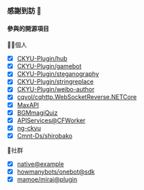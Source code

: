### 感謝到訪 🌱

#### 參與的開源項目

👨‍💼個人

- [x] [CKYU-Plugin/hub](https://github.com/CKYU-Plugin/hub)
- [x] [CKYU-Plugin/gamebot](https://github.com/CKYU-Plugin/gamebot)
- [x] [CKYU-Plugin/steganography](https://github.com/CKYU-Plugin/steganography)
- [x] [CKYU-Plugin/stringreplace](https://github.com/CKYU-Plugin/stringreplace)
- [x] [CKYU-Plugin/weibo-author](https://github.com/CKYU-Plugin/weibo-author)
- [x] [cqvol/cqhttp.WebSocketReverse.NETCore](https://github.com/cqvol/cqhttp.WebSocketReverse.NETCore)
- [x] [MaxAPI](https://github.com/torokoe/MaxAPI)
- [x] [BGMmagiQuiz](https://github.com/torokoe/BGMmagiQuiz)
- [x] [APIServices@CFWorker](https://github.com/torokoe/cf-apis)
- [x] [ng-ckyu](https://github.com/torokoe/ng-ckyu)
- [x] [Cmnt-Ds/shirobako](https://github.com/Cmnt-Ds/shirobako)

👯社群

- [x] [native@example](https://github.com/Jie2GG/Native.Framework)
- [x] [howmanybots/onebot@sdk](https://github.com/howmanybots/onebot)
- [x] [mamoe/mirai@plugin](https://github.com/mamoe/mirai)
